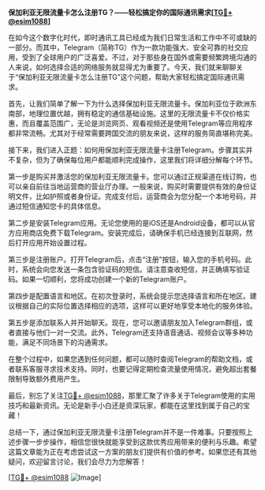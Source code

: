 **保加利亚无限流量卡怎么注册TG？——轻松搞定你的国际通讯需求[[TG💪+ @esim1088](https://t.me/s/esim1088)]**

在如今这个数字化时代，即时通讯工具已经成为我们日常生活和工作中不可或缺的一部分。而其中，Telegram（简称TG）作为一款功能强大、安全可靠的社交应用，受到了全球用户的广泛喜爱。不过，对于那些身在国外或需要频繁跨境沟通的人来说，如何选择合适的网络服务就显得尤为重要了。今天，我们就来聊聊关于“保加利亚无限流量卡怎么注册TG”这个问题，帮助大家轻松搞定国际通讯需求。

首先，让我们简单了解一下为什么选择保加利亚无限流量卡。保加利亚位于欧洲东南部，地理位置优越，拥有稳定的通信基础设施。这里的无限流量卡不仅价格实惠，而且覆盖范围广，无论是浏览网页、观看视频还是使用Telegram等应用程序都非常流畅。尤其对于经常需要跨国交流的朋友来说，这样的服务简直堪称完美。

接下来，我们进入正题：如何用保加利亚无限流量卡注册Telegram。步骤其实并不复杂，但为了确保每位用户都能顺利完成操作，这里我们将详细分解每个环节。

第一步是购买并激活您的保加利亚无限流量卡。您可以通过正规渠道在线订购，也可以亲自前往当地运营商的营业厅办理。一般来说，购买时需要提供有效的身份证明文件，比如护照或者身份证。完成支付后，运营商会为您分配一个本地号码，并通过短信通知您卡的具体信息。

第二步是安装Telegram应用。无论您使用的是iOS还是Android设备，都可以从官方应用商店免费下载Telegram。安装完成后，请确保手机已经连接到互联网，然后打开应用开始设置过程。

第三步是注册账户。打开Telegram后，点击“注册”按钮，输入您的手机号码。此时，系统会向您发送一条包含验证码的短信。请注意查收短信，并正确填写验证码。如果一切顺利，您将成功创建一个新的Telegram账户。

第四步是配置语言和地区。在初次登录时，系统会提示您选择语言和所在地区。建议根据自己的实际位置选择相应的选项，这样可以更好地享受本地化的服务体验。

第五步是添加联系人并开始聊天。现在，您可以邀请朋友加入Telegram群组，或者直接与他们一对一交流。此外，Telegram还支持语音通话、视频会议等多种功能，满足不同场景下的沟通需求。

在整个过程中，如果您遇到任何问题，都可以随时查阅Telegram的帮助文档，或者联系客服寻求技术支持。同时，也要记得定期检查流量使用情况，避免超出套餐限制导致额外费用产生。

最后，别忘了关注[TG💪+ @esim1088](https://t.me/s/esim1088)，那里汇聚了许多关于Telegram使用的实用技巧和最新资讯。无论是新手小白还是资深玩家，都能在这里找到属于自己的宝藏！

总结一下，通过保加利亚无限流量卡注册Telegram并不是一件难事。只要按照上述步骤一步步操作，相信您很快就能享受到这款优秀应用带来的便利与乐趣。希望这篇文章能为正在考虑尝试这一方案的朋友们提供有价值的参考。如果您还有其他疑问，欢迎留言讨论，我们会尽力为您解答！

[[TG💪+ @esim1088](https://t.me/s/esim1088) ![Image](https://i.postimg.cc/4NQfJmqS/Snipaste-2025-05-13-00-14-12.png)]